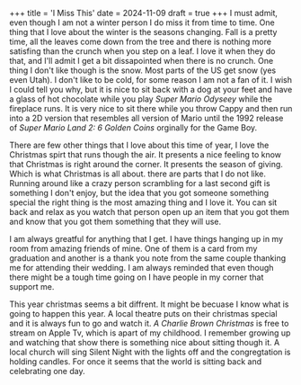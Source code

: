 +++
title = 'I Miss This'
date = 2024-11-09
draft = true
+++
I must admit, even though I am not a winter person I do miss it from time to time. One thing that I love about the winter is the seasons changing. Fall is a pretty time, all the leaves come down from the tree and there is nothing more satisfing than the crunch when you step on a leaf. I love it when they do that, and I'll admit I get a bit dissapointed when there is no crunch. 
One thing I don't like though is the snow. Most parts of the US get snow (yes even Utah). I don't like to be cold, for some reason I am not a fan of it. I wish I could tell you why, but it is nice to sit back with a dog at your feet and have a glass of hot chocolate while you play *Super Mario Odyseey* while the fireplace runs. It is very nice to sit there while you throw Cappy and then run into a 2D version that resembles all version of Mario until the 1992 release of *Super Mario Land 2: 6 Golden Coins* orginally for the Game Boy. 

There are few other things that I love about this time of year, I love the Christmas spirt that runs though the air. It presents a nice feeling to know that Christmas is right around the corner. It presents the season of giving. Which is what Christmas is all about. there are parts that I do not like. Running around like a crazy person scrambling for a last second gift is something I don't enjoy, but the idea that you got someone something special the right thing is the most amazing thing and I love it. You can sit back and relax as you watch that person open up an item that you got them and know that you got them something that they will use. 

I am always greatful for anything that I get. I have things hanging up in my room from amazing friends of mine. One of them is a card from my graduation and another is a thank you note from the same couple thanking me for attending their wedding. I am always reminded that even though there might be a tough time going on I have people in my corner that support me.  

This year christmas seems a bit diffrent. It might be becuase I know what is going to happen this year. A local theatre puts on their christmas special and it is always fun to go and watch it. *A Charlie Brown Christmas* is free to stream on Apple Tv, which is apart of my childhood. I remember growing up and watching that show there is something nice about sitting though it. A local church will sing Silent Night with the lights off and the congregtation is holding candles. For once it seems that the world is sitting back and celebrating one day.